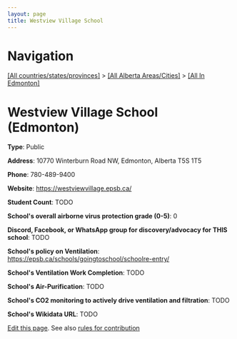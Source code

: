 ```yaml
---
layout: page
title: Westview Village School
---
```

# Navigation

[[All countries/states/provinces]](../../..) > [[All Alberta Areas/Cities]](../..) > [[All In Edmonton]](..)

# Westview Village School (Edmonton)

**Type**: Public

**Address**: 10770 Winterburn Road NW, Edmonton, Alberta T5S 1T5

**Phone**: 780-489-9400

**Website**: <https://westviewvillage.epsb.ca/>

**Student Count**: TODO

**School's overall airborne virus protection grade (0-5)**: 0

**Discord, Facebook, or WhatsApp group for discovery/advocacy for THIS school**: TODO

**School's policy on Ventilation**: <https://epsb.ca/schools/goingtoschool/schoolre-entry/>

**School's Ventilation Work Completion**: TODO

**School's Air-Purification**: TODO

**School's CO2 monitoring to actively drive ventilation and filtration**: TODO

**School's Wikidata URL**: TODO


[Edit this page](https://github.com/ventilate-schools/AB/edit/main/./Edmonton/Westview_Village_School.md). See also [rules for contribution](../../../contribution-rules/)